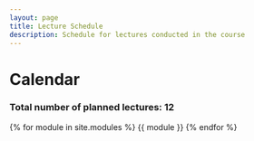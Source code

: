 ```yaml
---
layout: page
title: Lecture Schedule
description: Schedule for lectures conducted in the course
---
```


# Calendar

### Total number of planned lectures: 12 

{% for module in site.modules %}
{{ module }}
{% endfor %}
